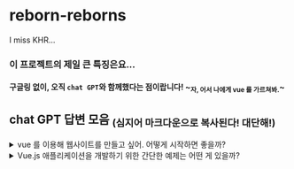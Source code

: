 # reborn-reborns
I miss KHR...

### 이 프로젝트의 제일 큰 특징은요...
#### 구글링 없이, 오직 `chat GPT`와 함께했다는 점이랍니다! ~<sub>자, 어서 나에게 vue 를 가르쳐봐.</sub>~

## chat GPT 답변 모음 <sub>(심지어 마크다운으로 복사된다! 대단해!)</sub>
<details>
<summary>vue 를 이용해 웹사이트를 만들고 싶어. 어떻게 시작하면 좋을까?</summary>
<div markdown="1">

<br>

Vue.js는 현재 가장 인기 있는 프론트엔드 프레임워크 중 하나입니다. Vue.js를 이용해 웹사이트를 만들기 위해서는 몇 가지 단계를 따라야 합니다.

1. Vue CLI 설치하기
Vue CLI는 Vue.js 애플리케이션을 만들고 관리하기 위한 공식 도구입니다. Vue CLI를 사용하면 프로젝트를 쉽게 설정하고 관리할 수 있습니다. Vue CLI를 설치하기 위해서는 Node.js가 필요합니다. Node.js를 먼저 설치한 후에 다음 명령어를 입력하여 Vue CLI를 설치하세요:

```bash
npm install -g @vue/cli
```

2. 새 Vue.js 프로젝트 생성하기
Vue CLI를 사용하여 새 Vue.js 프로젝트를 생성할 수 있습니다. 다음 명령어를 입력하여 새 프로젝트를 생성하세요:

```bash
vue create my-project
```

위 명령어를 실행하면 몇 가지 옵션을 선택하게 됩니다. 기본 설정을 그대로 사용하려면 Enter를 누르세요.

3. Vue.js 애플리케이션 개발하기
Vue.js 애플리케이션을 개발하기 위해서는 Vue.js 문법을 이해하고 HTML, CSS, JavaScript를 사용해야 합니다. Vue.js는 컴포넌트 기반 아키텍처를 사용하므로, 컴포넌트를 만들고 다른 컴포넌트와 조합하여 애플리케이션을 만듭니다.

4. Vue.js 애플리케이션 빌드하기
Vue.js 애플리케이션을 빌드하여 정적 파일로 만들 수 있습니다. 다음 명령어를 입력하여 애플리케이션을 빌드하세요:

```bash
npm run build
```

위 명령어를 실행하면 `dist` 폴더에 정적 파일이 생성됩니다.

이제 위 단계를 따라 Vue.js를 이용해 웹사이트를 만들어 보세요. Vue.js에 대한 자세한 정보는 Vue.js 공식문서를 참조하세요.
</div>
</details>

<details>
<summary>Vue.js 애플리케이션을 개발하기 위한 간단한 예제는 어떤 게 있을까?</summary>
<div markdown="1">

<br>

Vue.js로 간단한 애플리케이션을 개발하는 예제를 제공합니다. 이 예제는 Vue.js의 기본적인 문법과 기능을 소개하기에 좋습니다.

먼저, HTML 파일에서 Vue.js 라이브러리를 가져와야 합니다. 다음과 같이 코드를 추가하면 됩니다:

```html
<script src="https://cdn.jsdelivr.net/npm/vue/dist/vue.js"></script>
```

이제 Vue.js를 사용하여 간단한 리스트를 출력하는 애플리케이션을 만들어 보겠습니다. 아래 코드를 HTML 파일에 추가합니다:

```html
<div id="app">
  <ul>
    <li v-for="item in items">{{ item }}</li>
  </ul>
</div>
```

위 코드에서는 `v-for` 디렉티브를 사용하여 `items` 배열의 각 요소를 반복하며 리스트를 생성합니다. Vue.js에서 디렉티브는 HTML 태그의 속성처럼 사용되며, `v-for` 디렉티브는 배열을 반복하면서 리스트를 생성하는 데 사용됩니다.

이제 JavaScript 코드를 추가하여 `items` 배열을 정의하고 Vue 인스턴스를 생성합니다:

```html
<script>
  var app = new Vue({
    el: '#app',
    data: {
      items: ['apple', 'banana', 'orange']
    }
  })
</script>
```

위 코드에서는 Vue 인스턴스를 생성할 때 `el` 속성에 `#app`을, `data` 속성에 `items` 배열을 정의합니다. Vue.js에서 `el` 속성은 Vue 인스턴스가 적용될 요소를 지정하며, `data` 속성은 Vue 인스턴스의 데이터를 정의합니다.

이제 HTML 파일을 브라우저에서 열면 `apple`, `banana`, `orange`로 이루어진 리스트가 표시됩니다. 이 예제는 Vue.js를 사용하여 간단한 애플리케이션을 만드는 방법을 보여줍니다.
</div>
</details>

